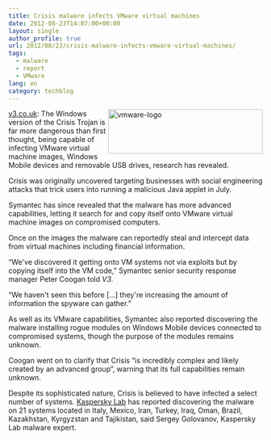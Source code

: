 ```yaml
---
title: Crisis malware infects VMware virtual machines
date: 2012-08-23T14:07:00+00:00
layout: single
author_profile: true
url: 2012/08/23/crisis-malware-infects-vmware-virtual-machines/
tags:
  - malware
  - report
  - VMware
lang: en
category: techblog
---
```

<a href="http://lh6.ggpht.com/-xYfJWSDvHgM/UDYx9fTS3tI/AAAAAAAAHKM/zT0P3XZzm1g/s1600-h/vmware-logo%25255B8%25255D.jpg" target="_blank"><img title="vmware-logo" border="0" alt="vmware-logo" align="right" src="http://lh3.ggpht.com/-YabH_zpZHTE/UDYx_Q17QaI/AAAAAAAAHKU/K5TOqrbLwZQ/vmware-logo_thumb%25255B10%25255D.jpg?imgmax=800" width="306" height="88" /></a><a href="http://www.v3.co.uk/v3-uk/news/2200412/crisis-malware-infects-vmware-virtual-machines" target="_blank">v3.co.uk</a>: The Windows version of the Crisis Trojan is far more dangerous than first thought, being capable of infecting VMware virtual machine images, Windows Mobile devices and removable USB drives, research has revealed. 

Crisis was originally uncovered targeting businesses with social engineering attacks that trick users into running a malicious Java applet in July. 

Symantec has since revealed that the malware has more advanced capabilities, letting it search for and copy itself onto VMware virtual machine images on compromised computers. 

Once on the images the malware can reportedly steal and intercept data from virtual machines including financial information. 

&#8220;We've discovered it getting onto VM systems not via exploits but by copying itself into the VM code,&#8221; Symantec senior security response manager Peter Coogan told _V3_. 

&#8220;We haven't seen this before [&#8230;] they're increasing the amount of information the spyware can gather.&#8221; 

As well as its VMware capabilities, Symantec also reported discovering the malware installing rogue modules on Windows Mobile devices connected to compromised systems, though the purpose of the modules remains unknown. 

Coogan went on to clarify that Crisis &#8220;is incredibly complex and likely created by an advanced group&#8221;, warning that its full capabilities remain unknown. 

Despite its sophisticated nature, Crisis is believed to have infected a select number of systems. [Kaspersky Lab](http://www.securelist.com/en/blog/719/New_malware_for_Mac_Backdoor_OSX_Morcut) has reported discovering the malware on 21 systems located in Italy, Mexico, Iran, Turkey, Iraq, Oman, Brazil, Kazakhstan, Kyrgyzstan and Tajikistan, said Sergey Golovanov, Kaspersky Lab malware expert.
